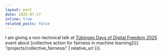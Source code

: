 ```yaml
---
layout: post
date: 2025-07-27
inline: true
related_posts: false
---
```


I am giving a non-technical talk at [Tübingen Days of Digital Freedom 2025](https://tdf.cttue.de/en/index.html) event about [collective action for fairness in machine learning]({{ '/projects/collective_fairness/' | relative_url }}).
